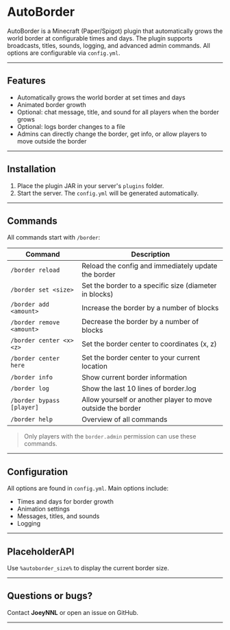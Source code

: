 # AutoBorder

AutoBorder is a Minecraft (Paper/Spigot) plugin that automatically grows the world border at configurable times and days. The plugin supports broadcasts, titles, sounds, logging, and advanced admin commands. All options are configurable via `config.yml`.

---

## Features

- Automatically grows the world border at set times and days
- Animated border growth
- Optional: chat message, title, and sound for all players when the border grows
- Optional: logs border changes to a file
- Admins can directly change the border, get info, or allow players to move outside the border

---

## Installation

1. Place the plugin JAR in your server's `plugins` folder.
2. Start the server. The `config.yml` will be generated automatically.

---

## Commands

All commands start with `/border`:

| Command                        | Description                                         |
|--------------------------------|-----------------------------------------------------|
| `/border reload`               | Reload the config and immediately update the border |
| `/border set <size>`           | Set the border to a specific size (diameter in blocks) |
| `/border add <amount>`         | Increase the border by a number of blocks           |
| `/border remove <amount>`      | Decrease the border by a number of blocks           |
| `/border center <x> <z>`       | Set the border center to coordinates (x, z)         |
| `/border center here`          | Set the border center to your current location      |
| `/border info`                 | Show current border information                     |
| `/border log`                  | Show the last 10 lines of border.log                |
| `/border bypass [player]`      | Allow yourself or another player to move outside the border |
| `/border help`                 | Overview of all commands                           |

> Only players with the `border.admin` permission can use these commands.

---

## Configuration

All options are found in `config.yml`. Main options include:

- Times and days for border growth
- Animation settings
- Messages, titles, and sounds
- Logging

---

## PlaceholderAPI

Use `%autoborder_size%` to display the current border size.

---

## Questions or bugs?

Contact **JoeyNNL** or open an issue on GitHub.

---

